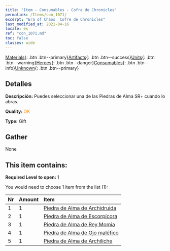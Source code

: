 ```yaml
---
title: "Item - Consumables - Cofre de Chronicles"
permalink: /Items/con_1071/
excerpt: "Era of Chaos  Cofre de Chronicles"
last_modified_at: 2021-04-16
locale: es
ref: "con_1071.md"
toc: false
classes: wide
---
```

 [Materials](/es/Items/){: .btn .btn--primary}[Artifacts](/es/Items/Artifacts/){: .btn .btn--success}[Units](/es/Items/Units/){: .btn .btn--warning}[Heroes](/es/Items/Heroes/){: .btn .btn--danger}[Consumables](/es/Items/Consumables/){: .btn .btn--info}[Unknown](/es/Items/Unknown/){: .btn .btn--primary}

## Detalles
 **Descripción:** Puedes seleccionar una de las Piedras de Alma SR+ cuando lo abras.

 **Quality:** <span style="color: #FF8C00">OK</span>

 **Type:** Gift

## Gather

  None

## This item contains:

 **Required Level to open:** 1

 You would need to choose 1 item from the list (1):

  | Nr | Amount |     Item    |
  |:---|:-------|:------------|
  | 1 | 1 | [Piedra de Alma de Archidruida](/es/Items/unt_296/) |  | 
  | 2 | 1 | [Piedra de Alma de Escorpícora](/es/Items/unt_333/) |  | 
  | 3 | 1 | [Piedra de Alma de Rey Momia](/es/Items/unt_304/) |  | 
  | 4 | 1 | [Piedra de Alma de Ojo maléfico](/es/Items/unt_330/) |  | 
  | 5 | 1 | [Piedra de Alma de Archiliche](/es/Items/unt_301/) |  | 
